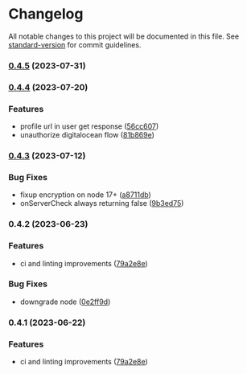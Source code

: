 # Changelog

All notable changes to this project will be documented in this file. See [standard-version](https://github.com/conventional-changelog/standard-version) for commit guidelines.

### [0.4.5](https://github.com/Foundry-Metalworks/metalworks-orchestrator/compare/v0.4.4...v0.4.5) (2023-07-31)

### [0.4.4](https://github.com/Foundry-Metalworks/metalworks-orchestrator/compare/v0.4.3...v0.4.4) (2023-07-20)


### Features

* profile url in user get response ([56cc607](https://github.com/Foundry-Metalworks/metalworks-orchestrator/commit/56cc607642f813bcb089419549cbcd9256e2e3ce))
* unauthorize digitalocean flow ([81b869e](https://github.com/Foundry-Metalworks/metalworks-orchestrator/commit/81b869e6f63705698af0c7e3addccdc4b5294449))

### [0.4.3](https://github.com/Foundry-Metalworks/metalworks-orchestrator/compare/v0.4.2...v0.4.3) (2023-07-12)


### Bug Fixes

* fixup encryption on node 17+ ([a8711db](https://github.com/Foundry-Metalworks/metalworks-orchestrator/commit/a8711db3519a9b892b35c91c3b7a008adb87033f))
* onServerCheck always returning false ([9b3ed75](https://github.com/Foundry-Metalworks/metalworks-orchestrator/commit/9b3ed755fd123e9656d998483b5ad14634498550))

### 0.4.2 (2023-06-23)


### Features

* ci and linting improvements ([79a2e8e](https://github.com/Foundry-Metalworks/metalworks-orchestrator/commit/79a2e8e7457c2e08a0b0548b4480249d63ea6d4d))


### Bug Fixes

* downgrade node ([0e2ff9d](https://github.com/Foundry-Metalworks/metalworks-orchestrator/commit/0e2ff9dd4ee050ace47b2d4d72126ce985582dcc))

### 0.4.1 (2023-06-22)


### Features

* ci and linting improvements ([79a2e8e](https://github.com/Foundry-Metalworks/metalworks-orchestrator/commit/79a2e8e7457c2e08a0b0548b4480249d63ea6d4d))
